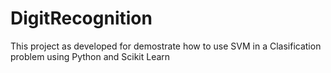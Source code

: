 # DigitRecognition
This project as developed for demostrate how to use SVM in a Clasification problem using Python and Scikit Learn
